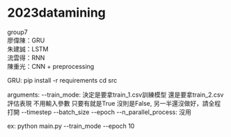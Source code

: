 # 2023datamining
group7  
廖偉陳：GRU  
朱建誠：LSTM  
流雲得：RNN  
陳重光：CNN + preprocessing  

GRU:
pip install -r requirements
cd src

arguments:
--train_mode: 決定是要拿train_1.csv訓練模型 還是要拿train_2.csv評估表現
  不用輸入參數 只要有就是True 沒則是False, 另一半還沒做好，請全程打開
--timestep
--batch_size
--epoch
--n_parallel_process: 沒用

ex:
python main.py --train_mode --epoch 10
